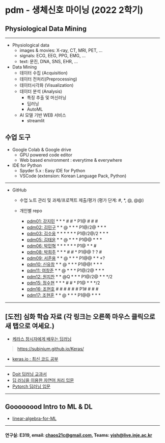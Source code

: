 # pdm - 생체신호 마이닝 (2022 2학기)
## Physiological Data Mining
---
* Physiological data
  - images & movies: X-ray, CT, MRI, PET, ...
  - signals: ECG, EEG, PPG, EMG, ...
  - text: 문진, DNA, SNS, EHR, ...
* Data Mining
  - 데이터 수집 (Acquisition)
  - 데이터 전처리(Preprocessing)
  - 데이터시각화 (Visualization)
  - 데이터 분석 (Analysis)
    * 특징 추출 및 머신러닝
    * 딥러닝
    * AutoML
  - AI 모델 기반 WEB 서비스
    * streamlit
    
## 수업 도구
* Google Colab & Google drive
  - GPU powered code editor
  - Web based environment : everytime & everywhere
* IDE for Python
  - Spyder 5.x : Easy IDE for Python
  - VSCode (extension: Korean Language Pack, Python)
---
* GitHub
  - 수업 노트 관리 및 과제/프로젝트 제출/평가 (평가 단계: #, *, @, @@)
  
  - 개인별 repo  
    * [pdm01: 강지민](https://github.com/rkdwlals37/pdm01) * * * # # * P1@ # # #
    * [pdm02: 김민구](https://github.com/alsrn36533/pdm02) * * @ * * * P1@/2@ * * *
    * [pdm03: 김수웅](https://github.com/rlatndnd9804/pdm03) * * * * * * P1@/2@/2 * * *
    * [pdm05: 김태윤](https://github.com/kimtaeyoon1/pdm05) * * @ * * * P1@@ * * *
    * [pdm06: 박민혁](https://github.com/minhyeokpark/pdm06) * * * * * * P1@ * * #
    * [pdm08: 박희주](https://github.com/suyangegrong/pdm08) * * * # # * P1@@ ? ? #
    * [pdm09: 서준용](https://github.com/joi0804/pdm09) * * @ * * * P1@@ * * *?
    * [pdm10: 신유창](https://github.com/pdm10/pdm10) * * @ * * * P1@@! * * *
    * [pdm11: 여창준](https://github.com/dpfpsel0622/pdm11) * * @ * * * P1@/2@ * * *
    * [pdm12: 원지찬](https://github.com/dnjswlcks67/pdm12) * * @Q * * * P1@/2@ * * */2
    * [pdm15: 정수현](https://github.com/jungsh210/pbm15) * * * # # * P1@ * * */2
    * [pdm16: 조현호]() # # # # # # P1# # # #
    * [pdm17: 조현훈](https://github.com/pdm17/pdm17) * * @ * * * P1@@ * * *

---
 
 ## [도전] 심화 학습 자료 (각 링크는 오른쪽 마우스 클릭으로 새 탭으로 여세요.)

 - [케라스 창시자에게 배우는 딥러닝](https://github.com/rickiepark/deep-learning-with-python-notebooks) 
 > https://subinium.github.io/Keras/
 - [keras.io : 최신 코드 공부](https://keras.io)
 ---
 - [Doit 딥러닝 교과서](http://easyspub.co.kr/20_Menu/BookView/472/PUB) 
 - [딥 러닝을 이용한 자연어 처리 입문](https://wikidocs.net/book/2155)
 - [Pytorch 딥러닝 입문](https://github.com/Justin-A/DeepLearning101)  
 ---
 ## Goooooood Intro to ML & DL
 - [linear-algebra-for-ML](https://www.freecodecamp.org/news/how-machine-learning-leverages-linear-algebra-to-optimize-model-trainingwhy-you-should-learn-the-fundamentals-of-linear-algebra/)
 ---
 
  #### 연구실: E319, email: chaos21c@gmail.com, Teams: yish@live.inje.ac.kr
 
